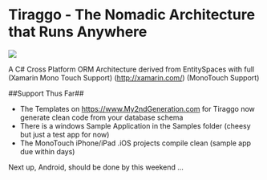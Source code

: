 Tiraggo - The Nomadic Architecture that Runs Anywhere
=======

<img src="https://raw.github.com/BrewDawg/Tiraggo/images/platforms.png" border="0">

A C# Cross Platform ORM Architecture derived from EntitySpaces with full (Xamarin Mono Touch Support) (http://xamarin.com/)
(MonoTouch Support)

##Support Thus Far##
* The Templates on https://www.My2ndGeneration.com for Tiraggo now generate clean code from your database schema
* There is a windows Sample Application in the Samples folder (cheesy but just a test app for now)
* The MonoTouch iPhone/iPad .iOS projects compile clean (sample app due within days)

Next up, Android, should be done by this weekend ...
